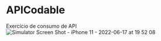 # APICodable
Exercício de consumo de API
![Simulator Screen Shot - iPhone 11 - 2022-06-17 at 19 52 08](https://user-images.githubusercontent.com/100209221/174410219-c8dd5c7f-ebb2-4bf6-bb66-d80682aeb472.png)
